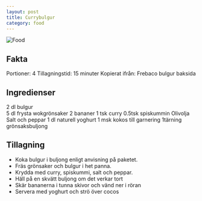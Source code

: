 ```yaml
---
layout: post
title: Currybulgur
category: food
---
```


![Food](2011-02-04-bulgursallad.png)

Fakta
-----
Portioner: 4
Tillagningstid: 15 minuter
Kopierat ifrån: Frebaco bulgur baksida

Ingredienser
------------

2 dl bulgur  
5 dl frysta wokgrönsaker
2 bananer
1 tsk curry
0.5tsk spiskummin
Olivolja
Salt och peppar
1 dl naturell yoghurt
1 msk kokos till garnering
1tärning grönsaksbuljong

Tillagning
----------

* Koka bulgur i buljong enligt anvisning på paketet.
* Fräs grönsaker och bulgur i het panna.
* Krydda med curry, spiskummi, salt och peppar.
* Häll på en skvätt buljong om det verkar tort
* Skär bananerna i tunna skivor och vänd ner i röran
* Servera med yoghurt och strö över cocos
